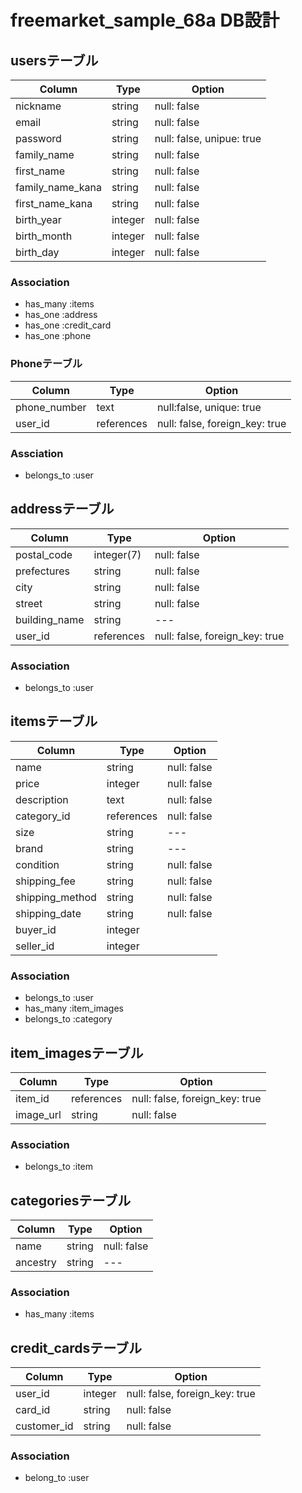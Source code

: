 # freemarket_sample_68a DB設計

## usersテーブル

|Column|Type|Option|
|------|----|------|
|nickname|string|null: false|
|email|string|null: false|
|password|string|null: false, unipue: true|
|family_name|string|null: false|
|first_name|string|null: false|
|family_name_kana|string|null: false|
|first_name_kana|string|null: false|
|birth_year|integer|null: false|
|birth_month|integer|null: false|
|birth_day|integer|null: false|

### Association
- has_many :items
- has_one :address
- has_one :credit_card
- has_one :phone

### Phoneテーブル
|Column|Type|Option|
|------|----|------|
|phone_number|text|null:false, unique: true|
|user_id|references|null: false, foreign_key: true|

### Assciation
- belongs_to :user

## addressテーブル
|Column|Type|Option|
|------|----|------|
|postal_code|integer(7)|null: false|
|prefectures|string|null: false|
|city|string|null: false|
|street|string|null: false|
|building_name|string|---|
|user_id|references|null: false, foreign_key: true|

### Association
- belongs_to :user

## itemsテーブル
|Column|Type|Option|
|------|----|------|
|name|string|null: false|
|price|integer|null: false|
|description|text|null: false|
|category_id|references|null: false|
|size|string|---|
|brand|string|---|
|condition|string|null: false|
|shipping_fee|string|null: false|
|shipping_method|string|null: false|
|shipping_date|string|null: false|
|buyer_id|integer||
|seller_id|integer||

### Association
- belongs_to :user
- has_many :item_images
- belongs_to :category

## item_imagesテーブル
|Column|Type|Option|
|------|----|------|
|item_id|references|null: false, foreign_key: true|
|image_url|string|null: false|

### Association
- belongs_to :item

## categoriesテーブル
|Column|Type|Option|
|------|----|------|
|name|string|null: false|
|ancestry|string|---|

### Association
- has_many :items

## credit_cardsテーブル
|Column|Type|Option|
|------|----|------|
|user_id|integer|null: false, foreign_key: true|
|card_id|string|null: false|
|customer_id|string|null: false|

### Association
- belong_to :user